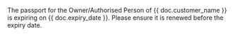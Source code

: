 The passport for the Owner/Authorised Person of {{ doc.customer_name }} is expiring on {{ doc.expiry_date }}. Please ensure it is renewed before the expiry date.